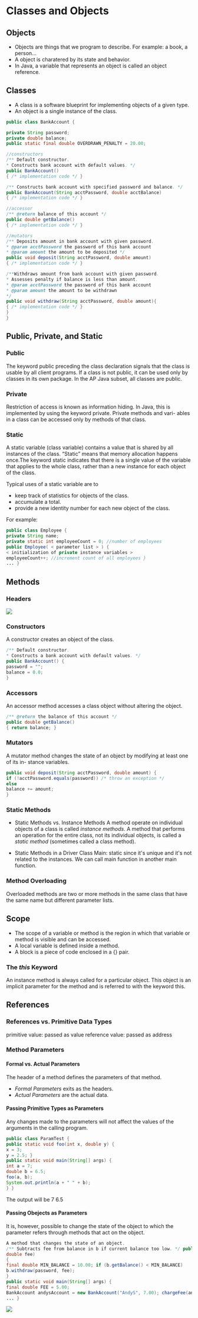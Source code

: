 # Classes and Objects
## Objects
* Objects are things that we program to describe. For example: a book, a person...
* A object is charatered by its state and behavior.
* In Java, a variable that represents an object is called an object reference.
## Classes
* A class is a software blueprint for implementing objects of a given type.
* An object is a single instance of the class.
```Java
public class BankAccount {

private String password;
private double balance;
public static final double OVERDRAWN_PENALTY = 20.00;

//constructors
/** Default constructor.
* Constructs bank account with default values. */
public BankAccount()
{ /* implementation code */ }

/** Constructs bank account with specified password and balance. */
public BankAccount(String acctPassword, double acctBalance)
{ /* implementation code */ }

//accessor
/** @return balance of this account */
public double getBalance()
{ /* implementation code */ }

//mutators
/** Deposits amount in bank account with given password.
* @param acctPassword the password of this bank account
* @param amount the amount to be deposited */
public void deposit(String acctPassword, double amount)
{ /* implementation code */ }

/**Withdraws amount from bank account with given password.
* Assesses penalty if balance is less than amount.
* @param acctPassword the password of this bank account
* @param amount the amount to be withdrawn
*/
public void withdraw(String acctPassword, double amount){
{ /* implementation code */ }
}
}
```
## Public, Private, and Static
### Public
The keyword public preceding the class declaration signals that the class is usable by all client programs. If a class is not public, it can be used only by classes in its own package. In the AP Java subset, all classes are public.
### Private
 Restriction of access is known as information hiding. In Java, this is implemented by using the keyword private. Private methods and vari- ables in a class can be accessed only by methods of that class.
 ### Static
 A static variable (class variable) contains a value that is shared by all instances of the class. “Static” means that memory allocation happens once.The keyword static indicates that there is a single value of the variable that applies to the whole class, rather than a new instance for each object of the class.
 
 Typical uses of a static variable are to
 
 * keep track of statistics for objects of the class.
 *  accumulate a total.
 * provide a new identity number for each new object of the class.
 
 For example:
 ```Java
 public class Employee {
 private String name;
 private static int employeeCount = 0; //number of employees
 public Employee( < parameter list > ) {
 < initialization of private instance variables >
 employeeCount++; //increment count of all employees }
 ... }
 ```
 
 ## Methods
 ### Headers
![](Images/Method_Headers.png)

### Constructors
A constructor creates an object of the class.
```Java
/** Default constructor.
* Constructs a bank account with default values. */
public BankAccount() {
password = "";
balance = 0.0;
}
```
### Accessors
An accessor method accesses a class object without altering the object.
```Java
/** @return the balance of this account */
public double getBalance()
{ return balance; }
```
### Mutators
A mutator method changes the state of an object by modifying at least one of its in- stance variables.
```Java
public void deposit(String acctPassword, double amount) {
if (!acctPassword.equals(password)) /* throw an exception */
else
balance += amount;
}
```
### Static Methods
* Static Methods vs. Instance Methods
A method operate on individual objects of a class is called *instance methods*.
A method that performs an operation for the entire class, not its individual objects, is called a *static method* (sometimes called a class method).

* Static Methods in a Driver Class
Main: static since it's unique and it's not related to the instances.
We can call main function in another main function.

### Method Overloading
Overloaded methods are two or more methods in the same class that have the same name but different parameter lists.

## Scope
* The scope of a variable or method is the region in which that variable or method is visible and can be accessed.
* A local variable is defined inside a method.
* A block is a piece of code enclosed in a {} pair.

### The *this* Keyword
An instance method is always called for a particular object. This object is an implicit parameter for the method and is referred to with the keyword this.

## References
### References vs. Primitive Data Types
primitive value: passed as value
reference value: passed as address

### Method Parameters
#### Formal vs. Actual Parameters
The header of a method defines the parameters of that method.
* *Formal Parameters* exits as the headers.
* *Actual Parameters* are the actual data.

#### Passing Primitive Types as Parameters
Any changes made to the parameters will not affect the values of the arguments in the calling program.
```Java
public class ParamTest {
public static void foo(int x, double y) {
x = 3;
y = 2.5; }
public static void main(String[] args) {
int a = 7;
double b = 6.5;
foo(a, b);
System.out.println(a + " " + b);
} }
```
The output will be 7 6.5

#### Passing Obejects as Parameters
It is, however, possible to change the state of the object to which the parameter refers through methods that act on the object.
```Java
A method that changes the state of an object.
/** Subtracts fee from balance in b if current balance too low. */ public static void chargeFee(BankAccount b, String password,
double fee)
{
final double MIN_BALANCE = 10.00; if (b.getBalance() < MIN_BALANCE)
b.withdraw(password, fee);
}
public static void main(String[] args) {
final double FEE = 5.00;
BankAccount andysAccount = new BankAccount("AndyS", 7.00); chargeFee(andysAccount, "AndyS", FEE);
... }
```
![](Images/Parameter.png)


















